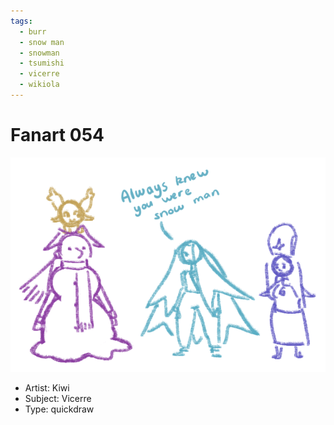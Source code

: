 ```yaml
---
tags:
  - burr
  - snow man
  - snowman
  - tsumishi
  - vicerre
  - wikiola
---
```


# Fanart 054

<img src="assets/2025-01-30_fanimage-090.png">

- Artist: Kiwi
- Subject: Vicerre
- Type: quickdraw
